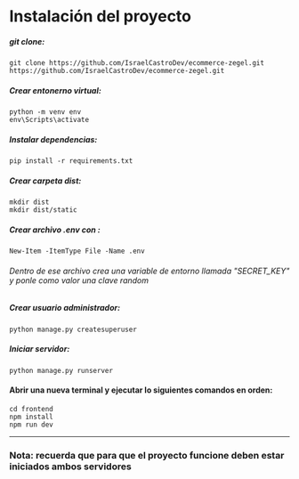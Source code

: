 # Instalación del proyecto

#####    git clone:

    git clone https://github.com/IsraelCastroDev/ecommerce-zegel.git https://github.com/IsraelCastroDev/ecommerce-zegel.git
	

##### Crear entonerno virtual:


    python -m venv env
    env\Scripts\activate

##### Instalar dependencias:


    pip install -r requirements.txt
##### Crear carpeta dist:


    mkdir dist
    mkdir dist/static

##### Crear archivo .env con :


    New-Item -ItemType File -Name .env
###### Dentro de ese archivo crea una variable de entorno llamada "SECRET_KEY" y ponle como valor una clave random

##### Crear usuario administrador:


    python manage.py createsuperuser

##### Iniciar servidor:

    python manage.py runserver

#### Abrir una nueva terminal y ejecutar lo siguientes comandos en orden:


    cd frontend
    npm install
    npm run dev

------------

### Nota: recuerda que para que el proyecto funcione deben estar iniciados ambos servidores
